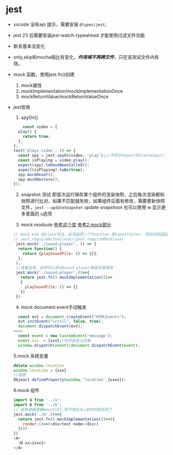 # jest

- vscode 没有api 提示，需要安装 `@types/jest`;

- jest 23 后需要安装jest-watch-typeahead 才能使用过滤文件功能

- 断言基本没变化
- only,skip和mocha相比有变化，***作用域不再跨文件***，只在该测试文件内有效。
- mock 函数，使用jest.fn()创建
    1. mock属性
    2. mockImplementation/mockImplementationOnce
    3. mockReturnValue/mockReturnValueOnce
- jest常用
    1. spyOn()

    ```js
        const video = {
      play() {
        return true;
      },
    };
    test('plays video', () => {
      const spy = jest.spyOn(video, 'play');//不同于expect的createSpy()
      const isPlaying = video.play();
      expect(spy).toHaveBeenCalled();
      expect(isPlaying).toBe(true);
      spy.mockReset();
      spy.mockRestore();
    });
    ```

    2. snapshot 测试
     即首次运行保存某个组件的渲染快照，之后每次渲染都和快照进行比对，如果不匹配就失败，如果组件后面有修改，需要更新快照文件，`jest --updateSnapshot`
     update snapshoot 也可以使用 w 显示更多里面的 u选项

    3. mock modoule 
      [参考这个库](https://github.com/clownvary/jest-mock-cases)
      [参考2,mock部分](https://github.com/facebook/jest/issues/936)

     ```js
     // mock es6 的class写法，必须返回一个function 即constructor, 然后内部返回的就是class的实例方法
     // jest.requireActual(xxx)/jest.requireMock(xxx)
      jest.mock('./sound-player', () => {
       return function() {
         return {playSoundFile: () => {}};
       };
      );
      //或者这样，这种可以测试sound-player类是否被调用
      jest.mock('./sound-player',()=>{
        return jest.fn().mockImplementation(()=>
        {
          playSoundFile: () => {}
        })
      })
     ```

  4. mock document event手动触发
    ```js
      const evt = document.createEvent("HTMLEvents");
      evt.initEvent("scroll", false, true);
      document.dispatchEvent(evt);
    ====
      const event = new CustomEvent('message');
      event.xxx  = {xxx}//任何自定义对象
      window.dispatch(event)/document.dispatchEvent(event);
    ```
  5.mock 系统变量
  
  ```js
  delete window.location
  window.location = {xxx}
  //或者
  Objeact.defineProperty(window,'location',{xxxx});
  ```
  6.mock 组件
  
  ```js
  import A from '../a';
  import B from '../b';
  // 这样就能直接mount(A),而不用去关心B的内部实现了
  jest.mock('./b',()=>{
    return jest.fn().mockImplementation(()=>({
      render:()=>(<div>test node</div>)
    })))
  })
  <A>
    <B xx={xxx}>
  </A>
  ```